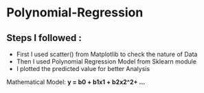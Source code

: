# Polynomial-Regression

## Steps I followed :
- First I used scatter() from Matplotlib to check the nature of Data
- Then I used Polynomial Regression Model from Sklearn module
- I plotted the predicted value for better Analysis

Mathematical Model:
<b> y = b0 + b1x1 + b2x2^2+ ... <b>
